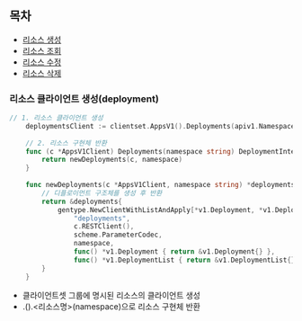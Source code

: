 ## 목차
- [리소스 생성](#리소스-생성)
- [리소스 조회](#리소스-조회)
- [리소스 수정](#리소스-수정)
- [리소스 삭제](#리소스-삭제)

### 리소스 클라이언트 생성(deployment)
```go
// 1. 리소스 클라이언트 생성
    deploymentsClient := clientset.AppsV1().Deployments(apiv1.NamespaceDefault)
        
    // 2. 리소스 구현체 반환	
    func (c *AppsV1Client) Deployments(namespace string) DeploymentInterface {
        return newDeployments(c, namespace)
    }
    
    func newDeployments(c *AppsV1Client, namespace string) *deployments {
        // 디플로이먼트 구조체를 생성 후 반환
        return &deployments{
            gentype.NewClientWithListAndApply[*v1.Deployment, *v1.DeploymentList, *appsv1.DeploymentApplyConfiguration](
                "deployments",
                c.RESTClient(),
                scheme.ParameterCodec,
                namespace,
                func() *v1.Deployment { return &v1.Deployment{} },
                func() *v1.DeploymentList { return &v1.DeploymentList{} }),
        }
    }
```
- 클라이언트셋 그룹에 명시된 리소스의 클라이언트 생성
- <clientset>.<api-group-version>().<리소스명>(namespace)으로 리소스 구현체 반환
